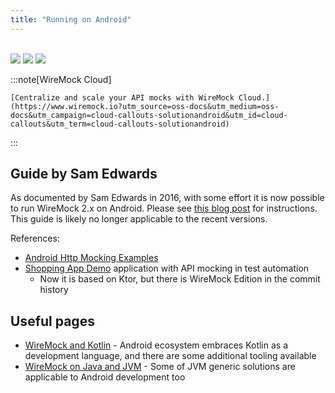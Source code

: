 ```yaml
---
title: "Running on Android"
---
```


<!-- TODO: Review and update relative links for Starlight structure -->


<br>

<div class="solution-block">
  <div class="solution-header">
    <img src="/images/logos/wiremock/logo_square.svg">
    <img src="/images/logos/doc-sections/connect.svg">
    <img src="/images/logos/technology/android.svg">
  </div>
</div>


:::note[WireMock Cloud]

    [Centralize and scale your API mocks with WireMock Cloud.](https://www.wiremock.io?utm_source=oss-docs&utm_medium=oss-docs&utm_campaign=cloud-callouts-solutionandroid&utm_id=cloud-callouts&utm_term=cloud-callouts-solutionandroid)

:::


## Guide by Sam Edwards

As documented by Sam Edwards in 2016,
with some effort it is now possible to run WireMock 2.x on Android.
Please see
[this blog post](https://handstandsam.com/2016/01/30/running-wiremock-on-android/) for instructions.
This guide is likely no longer applicable to the recent versions.

References:

- [Android Http Mocking Examples](https://github.com/handstandsam/AndroidHttpMockingExamples)
- [Shopping App Demo](https://github.com/handstandsam/ShoppingApp) application with API mocking in test automation
  - Now it is based on Ktor, but there is WireMock Edition in the commit history

<!-- TODO: Talk to Sam and have a fork repo/branch -->

## Useful pages

- [WireMock and Kotlin](/docs/solutions/kotlin/) - Android ecosystem embraces Kotlin as a development language,
  and there are some additional tooling available
- [WireMock on Java and JVM](/docs/solutions/jvm/) - Some of JVM generic solutions are applicable to Android development too
